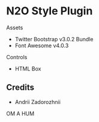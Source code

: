 N2O Style Plugin
================

Assets

* Twitter Bootstrap v3.0.2 Bundle
* Font Awesome v4.0.3

Controls

* HTML Box

Credits
-------

* Andrii Zadorozhnii

OM A HUM
